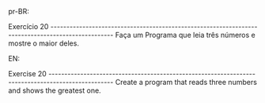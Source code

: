 pr-BR:

Exercício 20 --------------------------------------------------------------------------------------------------
Faça um Programa que leia três números e mostre o maior deles.

EN:

Exercise 20 --------------------------------------------------------------------------------------------------
Create a program that reads three numbers and shows the greatest one.
